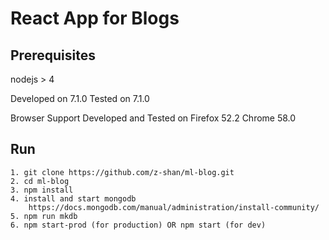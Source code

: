 # React App for Blogs

## Prerequisites
nodejs  > 4

Developed on 7.1.0
Tested on 7.1.0

Browser Support
Developed and Tested on
Firefox 52.2 
Chrome 58.0

## Run
````
1. git clone https://github.com/z-shan/ml-blog.git
2. cd ml-blog
3. npm install
4. install and start mongodb
    https://docs.mongodb.com/manual/administration/install-community/
5. npm run mkdb
6. npm start-prod (for production) OR npm start (for dev)
````

